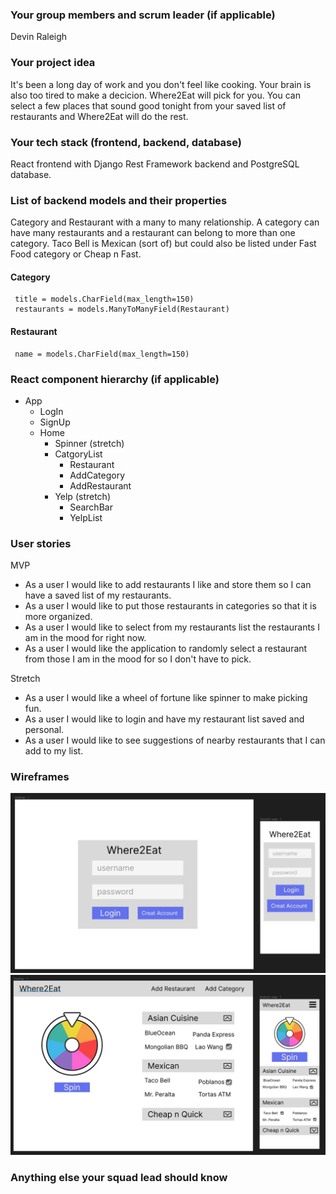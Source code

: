 ### Your group members and scrum leader (if applicable) 
Devin Raleigh

### Your project idea 
It's been a long day of work and you don't feel like cooking. Your brain is also too tired to make a decicion. Where2Eat will pick for you.
You can select a few places that sound good tonight from your saved list of restaurants and Where2Eat will do the rest.

### Your tech stack (frontend, backend, database)
React frontend with Django Rest Framework backend and PostgreSQL database.

### List of backend models and their properties
Category and Restaurant with a many to many relationship. A category can have many restaurants and a restaurant can belong to more than one category.
Taco Bell is Mexican (sort of) but could also be listed under Fast Food category or Cheap n Fast.

#### Category
     title = models.CharField(max_length=150)
     restaurants = models.ManyToManyField(Restaurant)
  
#### Restaurant
     name = models.CharField(max_length=150)  

### React component hierarchy (if applicable)
- App
  - LogIn
  - SignUp
  - Home
    - Spinner (stretch)
    - CatgoryList
      - Restaurant
      - AddCategory
      - AddRestaurant
    - Yelp (stretch)
      - SearchBar
      - YelpList
    
### User stories

MVP
- As a user I would like to add restaurants I like and store them so I can have a saved list of my restaurants.
- As a user I would like to put those restaurants in categories so that it is more organized.
- As a user I would like to select from my restaurants list the restaurants I am in the mood for right now.
- As a user I would like the application to randomly select a restaurant from those I am in the mood for so I don't have to pick.

Stretch
- As a user I would like a wheel of fortune like spinner to make picking fun.
- As a user I would like to login and have my restaurant list saved and personal.
- As a user I would like to see suggestions of nearby restaurants that I can add to my list.

### Wireframes
![Login](wireframe-login.jpg)
![Home](wireframe-home.jpg)

### Anything else your squad lead should know
